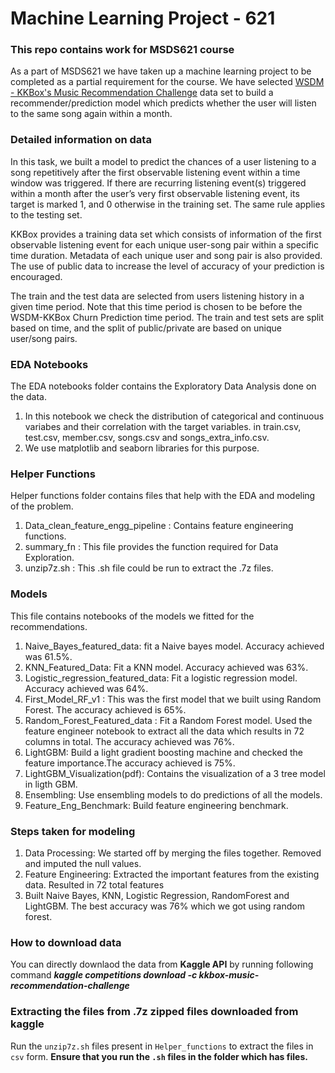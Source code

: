 # Machine Learning Project - 621
### This repo contains work for MSDS621 course 
As a part of MSDS621 we have taken up a machine learning project to be completed as a partial requirement for the course.
We have selected [WSDM - KKBox's Music Recommendation Challenge](https://www.kaggle.com/c/kkbox-music-recommendation-challenge) data set to build a recommender/prediction model which predicts whether the user will listen to the same song again within a month.

### Detailed information on data
In this task, we built a model to predict the chances of a user listening to a song repetitively after the first observable listening event within a time window was triggered. If there are recurring listening event(s) triggered within a month after the user’s very first observable listening event, its target is marked 1, and 0 otherwise in the training set. The same rule applies to the testing set.

KKBox provides a training data set which consists of information of the first observable listening event for each unique user-song pair within a specific time duration. Metadata of each unique user and song pair is also provided. The use of public data to increase the level of accuracy of your prediction is encouraged.

The train and the test data are selected from users listening history in a given time period. Note that this time period is chosen to be before the WSDM-KKBox Churn Prediction time period. The train and test sets are split based on time, and the split of public/private are based on unique user/song pairs.

### EDA Notebooks
The EDA notebooks folder contains the Exploratory Data Analysis done on the data. 
1. In this notebook we check the distribution of categorical and continuous variabes and their correlation with the target variables. in train.csv, test.csv, member.csv, songs.csv and songs_extra_info.csv.
2. We use matplotlib and seaborn libraries for this purpose.

### Helper Functions
Helper functions folder contains files that help with the EDA and modeling of the problem.
1. Data_clean_feature_engg_pipeline : Contains feature engineering functions. 
2. summary_fn : This file provides the function required for Data Exploration.
3. unzip7z.sh : This .sh file could be run to extract the .7z files. 

### Models
This file contains notebooks of the models we fitted for the recommendations.
1. Naive_Bayes_featured_data: fit a Naive bayes model. Accuracy achieved was 61.5%.
2. KNN_Featured_Data: Fit a KNN model. Accuracy achieved was 63%.
3. Logistic_regression_featured_data: Fit a logistic regression model. Accuracy achieved was 64%.
4. First_Model_RF_v1 : This was the first model that we built using Random Forest. The accuracy achieved is 65%.
5. Random_Forest_Featured_data :  Fit a Random Forest model. Used the feature engineer notebook to extract all the data which results in 72 columns in total. The accuracy achieved was 76%.
6. LightGBM: Build a light gradient boosting machine and checked the feature importance.The accuracy achieved is 75%.
7. LightGBM_Visualization(pdf): Contains the visualization of a 3 tree model in ligth GBM.
8. Ensembling: Use ensembling models to do predictions of all the models.
9. Feature_Eng_Benchmark: Build feature engineering benchmark. 

### Steps taken for modeling
1. Data Processing: We started off by merging the files together. Removed and imputed the null values.
2. Feature Engineering: Extracted the important features from the existing data. Resulted in 72 total features
3. Built Naive Bayes, KNN, Logistic Regression, RandomForest and LightGBM. The best accuracy was 76% which we got using random forest.

### How to download data
You can directly downlaod the data from **Kaggle API** by running following command ***kaggle competitions download -c kkbox-music-recommendation-challenge***

### Extracting the files from .7z zipped files downloaded from kaggle
Run the `unzip7z.sh` files present in `Helper_functions` to extract the files in `csv` form. **Ensure that you run the `.sh` files in the folder which has files.**
